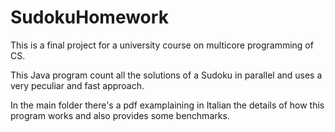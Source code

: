 # SudokuHomework

This is a final project for a university course on multicore programming of CS.

This Java program count all the solutions of a Sudoku in parallel and uses a very peculiar and fast approach.

In the main folder there's a pdf examplaining in Italian the details of how this program works and also provides some benchmarks.

